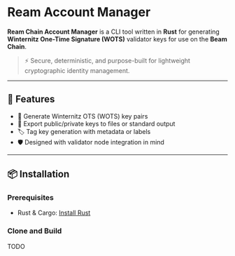 # Ream Account Manager

**Ream Chain Account Manager** is a CLI tool written in **Rust** for generating **Winternitz One-Time Signature (WOTS)** validator keys for use on the **Beam Chain**.

> ⚡ Secure, deterministic, and purpose-built for lightweight cryptographic identity management.

---

## 🚀 Features

- 🔐 Generate Winternitz OTS (WOTS) key pairs
- 🧾 Export public/private keys to files or standard output
- 🏷️ Tag key generation with metadata or labels
- 🛡️ Designed with validator node integration in mind

---

## 📦 Installation

### Prerequisites
- Rust & Cargo: [Install Rust](https://www.rust-lang.org/tools/install)

### Clone and Build

TODO
